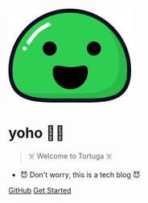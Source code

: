 ![logo](media/logo.svg)

# yoho :pirate_flag:

> :skull_and_crossbones: Welcome to Tortuga :skull_and_crossbones:

- :smiling_imp: Don't worry, this is a tech blog :smiling_imp:

[GitHub](https://github.com/huzza4j)
[Get Started](_home.md)